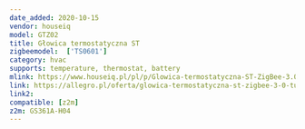 ```yaml
---
date_added: 2020-10-15
vendor: houseiq
model: GTZ02  
title: Głowica termostatyczna ST
zigbeemodel:  ['TS0601']
category: hvac
supports: temperature, thermostat, battery
mlink: https://www.houseiq.pl/pl/p/Glowica-termostatyczna-ST-ZigBee-3.0-TUYA-Smart/955
link: https://allegro.pl/oferta/glowica-termostatyczna-st-zigbee-3-0-tuya-smart-9168843228
link2: 
compatible: [z2m]
z2m: GS361A-H04
---
```

